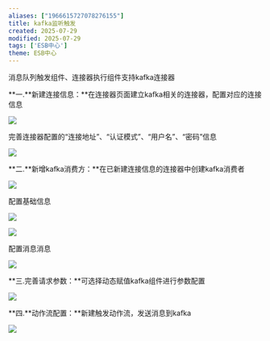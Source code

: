 ```yaml
---
aliases: ["1966615727078276155"]
title: kafka监听触发
created: 2025-07-29
modified: 2025-07-29
tags: ['ESB中心']
theme: ESB中心
---
```


消息队列触发组件、连接器执行组件支持kafka连接器

**一.**新建连接信息：**在连接器页面建立kafka相关的连接器，配置对应的连接信息

![](https://myhelpdoc.oss-cn-heyuan.aliyuncs.com/mdimages/dd0009211a708a01755c19eaebe1a3ee.jpg)

完善连接器配置的“连接地址”、“认证模式”、“用户名”、“密码”信息

![](https://myhelpdoc.oss-cn-heyuan.aliyuncs.com/mdimages/89a904c16c9a7b30167956e14d54b3f8.jpg)

**二.**新增kafka消费方：**在已新建连接信息的连接器中创建kafka消费者

**![](https://myhelpdoc.oss-cn-heyuan.aliyuncs.com/mdimages/7c1d0831dbe885c4c29740029bacaa47.jpg)**

配置基础信息

![](https://myhelpdoc.oss-cn-heyuan.aliyuncs.com/mdimages/66acb22aff2e64eb91fd6093b86852a9.jpg)

![](https://myhelpdoc.oss-cn-heyuan.aliyuncs.com/mdimages/f0e5a9b9b355ae0e2b6dad6c8b0337bc.jpg)

配置消息消息

![](https://myhelpdoc.oss-cn-heyuan.aliyuncs.com/mdimages/e27647ef69a9cda562857cb47451274d.jpg)

**三.完善请求参数：**可选择动态赋值kafka组件进行参数配置

![](https://myhelpdoc.oss-cn-heyuan.aliyuncs.com/mdimages/8093962694f90b2a6be6f8fc7c147e68.jpg)

**四.**动作流配置：**新建触发动作流，发送消息到kafka

![](https://myhelpdoc.oss-cn-heyuan.aliyuncs.com/mdimages/05735896c0c9c9f3cd243448777a813c.jpg)

